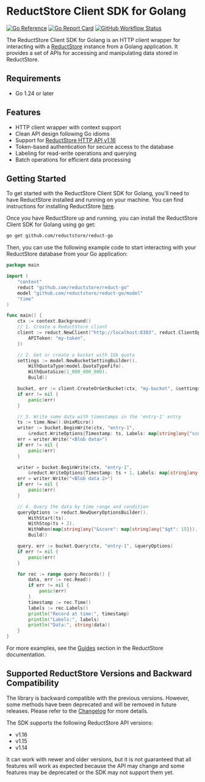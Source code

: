 # ReductStore Client SDK for Golang

[![Go Reference](https://pkg.go.dev/badge/github.com/reductstore/reduct-go.svg)](https://pkg.go.dev/github.com/reductstore/reduct-go)
[![Go Report Card](https://goreportcard.com/badge/github.com/reductstore/reduct-go)](https://goreportcard.com/report/github.com/reductstore/reduct-go)
[![GitHub Workflow Status](https://img.shields.io/github/actions/workflow/status/reductstore/reduct-go/ci.yml?branch=main)](https://github.com/reductstore/reduct-go/actions)

The ReductStore Client SDK for Golang is an HTTP client wrapper for interacting with a [ReductStore](https://www.reduct.store) instance from a Golang application. It provides a set of APIs for accessing and manipulating data stored in ReductStore.

## Requirements

- Go 1.24 or later

## Features

- HTTP client wrapper with context support
- Clean API design following Go idioms
- Support for [ReductStore HTTP API v1.16](https://www.reduct.store/docs/http-api)
- Token-based authentication for secure access to the database
- Labeling for read-write operations and querying
- Batch operations for efficient data processing

## Getting Started

To get started with the ReductStore Client SDK for Golang, you'll need to have ReductStore installed and running on your machine. 
You can find instructions for installing ReductStore [here](https://www.reduct.store/docs/getting-started#docker).

Once you have ReductStore up and running, you can install the ReductStore Client SDK for Golang using go get:

```bash
go get github.com/reductstore/reduct-go
```

Then, you can use the following example code to start interacting with your ReductStore database from your Go application:

```go
package main

import (
	"context"
	reduct "github.com/reductstore/reduct-go"
	model "github.com/reductstore/reduct-go/model"
	"time"
)

func main() {
	ctx := context.Background()
	// 1. Create a ReductStore client
	client := reduct.NewClient("http://localhost:8383", reduct.ClientOptions{
		APIToken: "my-token",
	})

	// 2. Get or create a bucket with 1Gb quota
	settings := model.NewBucketSettingBuilder().
		WithQuotaType(model.QuotaTypeFifo).
		WithQuotaSize(1_000_000_000).
		Build()

	bucket, err := client.CreateOrGetBucket(ctx, "my-bucket", &settings)
	if err != nil {
		panic(err)
	}

	// 3. Write some data with timestamps in the 'entry-1' entry
	ts := time.Now().UnixMicro()
	writer := bucket.BeginWrite(ctx, "entry-1",
		&reduct.WriteOptions{Timestamp: ts, Labels: map[string]any{"score": 10}})
	err = writer.Write("<Blob data>")
	if err != nil {
		panic(err)
	}

	writer = bucket.BeginWrite(ctx, "entry-1",
		&reduct.WriteOptions{Timestamp: ts + 1, Labels: map[string]any{"score": 20}})
	err = writer.Write("<Blob data 2>")
	if err != nil {
		panic(err)
	}

	// 4. Query the data by time range and condition
	queryOptions := reduct.NewQueryOptionsBuilder().
		WithStart(ts).
		WithStop(ts + 2).
		WithWhen(map[string]any{"&score": map[string]any{"$gt": 15}}).
		Build()

	query, err := bucket.Query(ctx, "entry-1", &queryOptions)
	if err != nil {
		panic(err)
	}

	for rec := range query.Records() {
		data, err := rec.Read()
		if err != nil {
			panic(err)
		}
		timestamp := rec.Time()
		labels := rec.Labels()
		println("Record at time:", timestamp)
		println("Labels:", labels)
		println("Data:", string(data))
	}
}

```

For more examples, see the [Guides](https://www.reduct.store/docs/guides) section in the ReductStore documentation.

## Supported ReductStore Versions and Backward Compatibility

The library is backward compatible with the previous versions. However, some methods have been deprecated and will be removed in future releases. Please refer to the [Changelog](CHANGELOG.md) for more details.

The SDK supports the following ReductStore API versions:

- v1.16
- v1.15
- v1.14

It can work with newer and older versions, but it is not guaranteed that all features will work as expected because the API may change and some features may be deprecated or the SDK may not support them yet.

